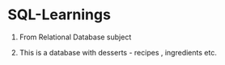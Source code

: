 # SQL-Learnings
1. From Relational Database subject

1. This is a database with desserts - recipes , ingredients etc. 
